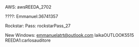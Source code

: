 AWS:
awsREEDA_2702

????:
Emmanuel:36741357

Rockstar:
Pass: rockstarPass_27

New Windows: emmanuelatrt@outlook.com
	laikaOUTLOOK5515
	REEDA1:carlosauditore